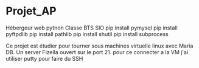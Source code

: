 # Projet_AP
Hébergeur web pytnon Classe BTS SIO
pip install pymysql
pip install pyftpdlib
pip install pathlib
pip install shutil
pip install subprocess

Ce projet est étudier pour tourner sous machines virtuelle linux avec Maria DB.
Un server Fizella ouvert sur le port 21.
pour ce connecter a la VM j'ai utiliser putty pour faire du SSH
